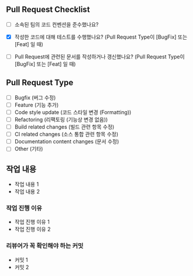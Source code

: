 <!-- 해당하는 모든 체크 박스에 "x" 를 채워주세요. -->

## Pull Request Checklist
<!-- Pull Request를 생성하기 전에 먼저 확인해 주세요. -->

- [ ] 소속된 팀의 코드 컨벤션을 준수했나요?
- [x] 작성한 코드에 대해 테스트를 수행했나요? (Pull Request Type이 [BugFix] 또는 [Feat] 일 때) 
- [ ] Pull Request에 관련된 문서를 작성하거나 갱신했나요? (Pull Request Type이 [BugFix] 또는 [Feat] 일 때)


## Pull Request Type
<!-- 어떠한 종류의 Pull Request를 생성하고자 하는지 체크해 주세요. -->

- [ ] Bugfix (버그 수정)
- [ ] Feature (기능 추가)
- [ ] Code style update (코드 스타일 변경 (Formatting))
- [ ] Refactoring (리팩토링 (기능상 변경 없음))
- [ ] Build related changes (빌드 관련 항목 수정)
- [ ] CI related changes (소스 통합 관련 항목 수정)
- [ ] Documentation content changes (문서 수정)
- [ ] Other (기타)

## 작업 내용
<!-- 어떠한 작업을 했는지 관련 링크과 함께 작성해 주세요. -->
- 작업 내용 1
- 작업 내용 2

### 작업 진행 이유
<!-- 작성한 작업을 왜 했는지 설명해 주세요. -->
 - 작업 진행 이유 1 
 - 작업 진행 이유 2

### 리뷰어가 꼭 확인해야 하는 커밋
<!-- 모든 커밋을 확인하겠지만 자신이 없거나 집중적으로 확인을 요구하고자 하는 커밋이 있다면 작성해 주세요. -->
- 커밋 1
- 커밋 2

